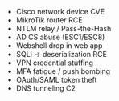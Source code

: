 * Cisco network device CVE
* MikroTik router RCE
* NTLM relay / Pass-the-Hash
* AD CS abuse (ESC1/ESC8)
* Webshell drop in web app
* SQLi → deserialization RCE
* VPN credential stuffing
* MFA fatigue / push bombing
* OAuth/SAML token theft
* DNS tunneling C2
